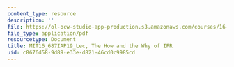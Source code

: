 ```yaml
---
content_type: resource
description: ''
file: https://ol-ocw-studio-app-production.s3.amazonaws.com/courses/16-687-private-pilot-ground-school-january-iap-2019/c8676d589d89e33ed82146cd0c9985cd_MIT16_687IAP19_LecIFR.pdf
file_type: application/pdf
resourcetype: Document
title: MIT16_687IAP19_Lec, The How and the Why of IFR
uid: c8676d58-9d89-e33e-d821-46cd0c9985cd
---
```

